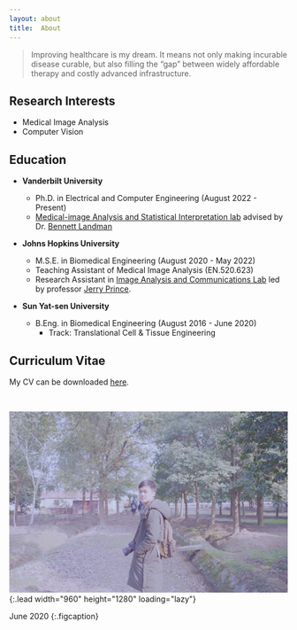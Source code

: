 ```yaml
---
layout: about
title:  About
---
```


> Improving healthcare is my dream. 
> It means not only making incurable disease curable, 
> but also filling the “gap” between widely affordable therapy and costly advanced infrastructure.

## Research Interests
- Medical Image Analysis
- Computer Vision

## Education
- **Vanderbilt University**
  - Ph.D. in Electrical and Computer Engineering (August 2022 - Present)
  - [Medical-image Analysis and Statistical Interpretation lab](https://my.vanderbilt.edu/masi/) advised by Dr. [Bennett Landman](https://my.vanderbilt.edu/masi/people/bennett-landman-ph-d/)
- **Johns Hopkins University**
  - M.S.E. in Biomedical Engineering (August 2020 - May 2022)
  - Teaching Assistant of Medical Image Analysis (EN.520.623)
  - Research Assistant in [Image Analysis and Communications Lab](http://iacl.jhu.edu/index.php?title=Main_Page) led by professor [Jerry Prince](http://iacl.jhu.edu/index.php?title=Prince).

- **Sun Yat-sen University**
  - B.Eng. in Biomedical Engineering (August 2016 - June 2020)
    - Track: Translational Cell & Tissue Engineering


## Curriculum Vitae
My CV can be downloaded [here](\assets\cv\CV_Chenyu_Gao_ver_2024-10-16.pdf).

<br>

![Full-width image](/assets/img/about_photo_chenyu.jpg){:.lead width="960" height="1280" loading="lazy"}

June 2020
{:.figcaption}